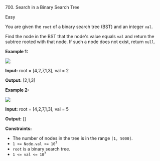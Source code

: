 ﻿700\. Search in a Binary Search Tree

Easy

You are given the `root` of a binary search tree (BST) and an integer `val`.

Find the node in the BST that the node's value equals `val` and return the subtree rooted with that node. If such a node does not exist, return `null`.

**Example 1:**

![](https://assets.leetcode.com/uploads/2021/01/12/tree1.jpg)

**Input:** root = [4,2,7,1,3], val = 2

**Output:** [2,1,3] 

**Example 2:**

![](https://assets.leetcode.com/uploads/2021/01/12/tree2.jpg)

**Input:** root = [4,2,7,1,3], val = 5

**Output:** [] 

**Constraints:**

*   The number of nodes in the tree is in the range `[1, 5000]`.
*   <code>1 <= Node.val <= 10<sup>7</sup></code>
*   `root` is a binary search tree.
*   <code>1 <= val <= 10<sup>7</sup></code>
